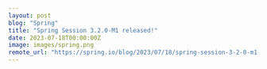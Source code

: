 ```yaml
---
layout: post
blog: "Spring"
title: "Spring Session 3.2.0-M1 released!"
date: 2023-07-18T00:00:00Z
image: images/spring.png
remote_url: "https://spring.io/blog/2023/07/18/spring-session-3-2-0-m1-released"
---
```

